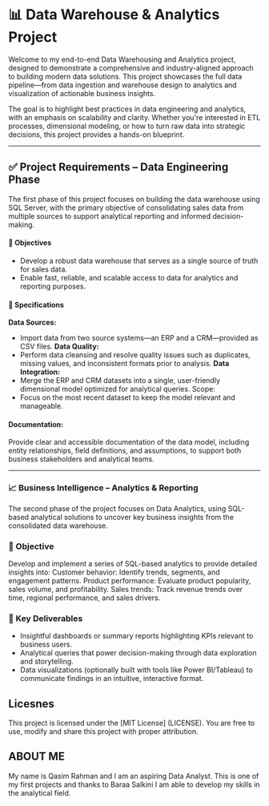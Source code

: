 # 📊 Data Warehouse & Analytics Project
Welcome to my end-to-end Data Warehousing and Analytics project, designed to demonstrate a comprehensive and industry-aligned approach to building modern data solutions. This project showcases the full data pipeline—from data ingestion and warehouse design to analytics and visualization of actionable business insights.

The goal is to highlight best practices in data engineering and analytics, with an emphasis on scalability and clarity. Whether you're interested in ETL processes, dimensional modeling, or how to turn raw data into strategic decisions, this project provides a hands-on blueprint.

---

## ✅ **Project Requirements – Data Engineering Phase**
The first phase of this project focuses on building the data warehouse using SQL Server, with the primary objective of consolidating sales data from multiple sources to support analytical reporting and informed decision-making.

#### 📌 **Objectives**
- Develop a robust data warehouse that serves as a single source of truth for sales data.
- Enable fast, reliable, and scalable access to data for analytics and reporting purposes.

#### 🔧 **Specifications**
**Data Sources:**
- Import data from two source systems—an ERP and a CRM—provided as CSV files.
**Data Quality:**
- Perform data cleansing and resolve quality issues such as duplicates, missing values, and inconsistent formats prior to 
  analysis.
**Data Integration:**
- Merge the ERP and CRM datasets into a single, user-friendly dimensional model optimized for analytical queries.
Scope:
- Focus on the most recent dataset to keep the model relevant and manageable.

#### **Documentation:**
Provide clear and accessible documentation of the data model, including entity relationships, field definitions, and assumptions, to support both business stakeholders and analytical teams.

---

### **📈 Business Intelligence – Analytics & Reporting**
The second phase of the project focuses on Data Analytics, using SQL-based analytical solutions to uncover key business insights from the consolidated data warehouse.

### **🎯 Objective**
Develop and implement a series of SQL-based analytics to provide detailed insights into:
Customer behavior: Identify trends, segments, and engagement patterns.
Product performance: Evaluate product popularity, sales volume, and profitability.
Sales trends: Track revenue trends over time, regional performance, and sales drivers.

### **🧠 Key Deliverables**
- Insightful dashboards or summary reports highlighting KPIs relevant to business users.
- Analytical queries that power decision-making through data exploration and storytelling.
- Data visualizations (optionally built with tools like Power BI/Tableau) to communicate findings in an intuitive, interactive format.

## **Licesnes**
This project is licensed under the [MIT License] (LICENSE). You are free to use, modify and share this project with proper attribution.

## **ABOUT ME**
My name is Qasim Rahman and I am an aspiring Data Analyst. This is one of my first projects and thanks to Baraa Salkini I am able to develop my skills in the analytical field.
